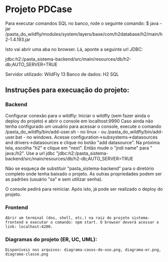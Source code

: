# Projeto PDCase

Para executar comandos SQL no banco, rode o seguinte comando:
$ java -jar /pasta_do_wildfly/modules/system/layers/base/com/h2database/h2/main/h2-1.4.193.jar


Isto vai abrir uma aba no browser. Lá, aponte a seguinte url JDBC:

jdbc:h2:/pasta_sistema-backend/src/main/resources/db/h2-db;AUTO_SERVER=TRUE



Servidor utilizado: WildFly 13
Banco de dados: H2 SQL

## Instruções para execuação do projeto:


### Backend

 Configurar conexão para o wildfly:
 Iniciar o wildfly (sem fazer ainda o deploy do projeto) e abrir o console em localhost:9990
Caso ainda não tenha configurado um usuário para acessar o console, execute o comando /pasta_do_wildfly/bin/add-user.sh - no linux - ou /pasta_do_wildfly/bin/add-user.bat - no windows.
Acesse configuration->subsystems->datasources and drivers->datasources e clique no botão "add datasource".
Na próxima tela, escolha "h2" e clique em "next". Então mude o "jndi name" para "
java:/h2".
Use a url jdbc "jdbc:h2:/pasta_sistema-backend/src/main/resources/db/h2-db;AUTO_SERVER=TRUE

Não se esqueça de substituir "pasta_sistema-backend" para o diretório completo onde tenha baixado o projeto. As outras propriedades podem ser as padrões (usuário "sa" e sem utilizar senha).

O console pedirá para reiniciar. Após isto, já pode ser realizado o deploy do projeto.


### Frontend
	Abrir um terminal (dos, shell, etc.) na raiz do projeto sistema-frontend e executar o comando: npm start. O browser deverá acessar o link: localhost:4200.

### Diagramas do projeto (ER, UC, UML): 
	Disponíveis nos arquivos: diagrama-casos-de-uso.png, diagrama-er.png, diagrama-classe.png
